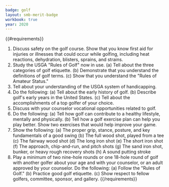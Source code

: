 ```yaml
---
badge: golf
layout: smb-merit-badge
workbook: true
year: 2020
---
```


{{#requirements}}
1. Discuss safety on the golf course. Show that you know first aid for injuries or illnesses that could occur while golfing, including heat reactions, dehydration, blisters, sprains, and strains.
2. Study the USGA "Rules of Golf" now in use.
    (a) Tell about the three categories of golf etiquette.
    (b) Demonstrate that you understand the definitions of golf terms.
    (c) Show that you understand the "Rules of Amateur Status."
3. Tell about your understanding of the USGA system of handicapping.
4. Do the following:
    (a) Tell about the early history of golf.
    (b) Describe golf's early years in the United States.
    (c) Tell about the accomplishments of a top golfer of your choice.
5. Discuss with your counselor vocational opportunities related to golf.
6. Do the following:
    (a) Tell how golf can contribute to a healthy lifestyle, mentally and physically.
    (b) Tell how a golf exercise plan can help you play better. Show two exercises that would help improve your game.
7. Show the following:
    (a) The proper grip, stance, posture, and key fundamentals of a good swing
    (b) The full wood shot, played from a tee
    (c) The fairway wood shot
    (d) The long iron shot
    (e) The short iron shot
    (f) The approach, chip-and-run, and pitch shots
    (g) The sand iron shot, bunker, or heavy rough recovery shots
    (h) A sound putting stroke
8. Play a minimum of two nine-hole rounds or one 18-hole round of golf with another golfer about your age and with your counselor, or an adult approved by your counselor. Do the following:
    (a) Follow the "Rules of Golf."
    (b) Practice good golf etiquette.
    (c) Show respect to fellow golfers, committee, sponsor, and gallery.
{{/requirements}}
